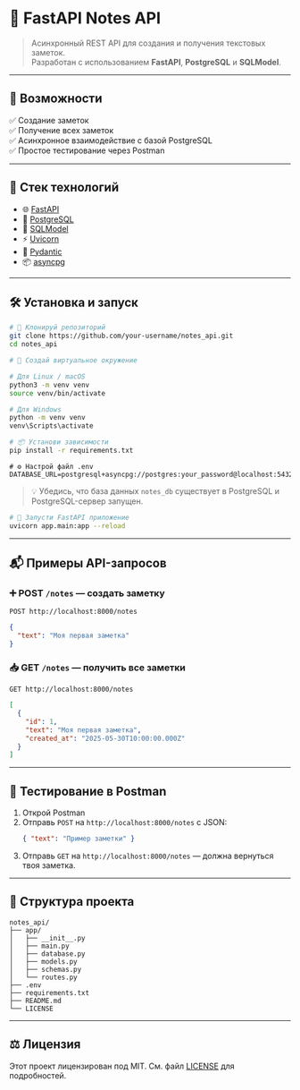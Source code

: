 # 📝 FastAPI Notes API

> Асинхронный REST API для создания и получения текстовых заметок.  
> Разработан с использованием **FastAPI**, **PostgreSQL** и **SQLModel**.

---

## 🚀 Возможности

✅ Создание заметок  
✅ Получение всех заметок  
✅ Асинхронное взаимодействие с базой PostgreSQL  
✅ Простое тестирование через Postman

---

## 🧰 Стек технологий

- 🌐 [FastAPI](https://fastapi.tiangolo.com/)
- 🐘 [PostgreSQL](https://www.postgresql.org/)
- 🔄 [SQLModel](https://sqlmodel.tiangolo.com/)
- ⚡ [Uvicorn](https://www.uvicorn.org/)
- 🧠 [Pydantic](https://docs.pydantic.dev/)
- 📦 [asyncpg](https://magicstack.github.io/asyncpg/)

---

## 🛠️ Установка и запуск

```bash
# 📁 Клонируй репозиторий
git clone https://github.com/your-username/notes_api.git
cd notes_api
```

```bash
# 🧪 Создай виртуальное окружение

# Для Linux / macOS
python3 -m venv venv
source venv/bin/activate

# Для Windows
python -m venv venv
venv\Scripts\activate
```

```bash
# 📦 Установи зависимости
pip install -r requirements.txt
```

```env
# ⚙️ Настрой файл .env
DATABASE_URL=postgresql+asyncpg://postgres:your_password@localhost:5432/notes_db
```

> 💡 Убедись, что база данных `notes_db` существует в PostgreSQL и PostgreSQL-сервер запущен.

```bash
# 🚀 Запусти FastAPI приложение
uvicorn app.main:app --reload
```

---

## 📬 Примеры API-запросов

### ➕ POST `/notes` — создать заметку

```http
POST http://localhost:8000/notes
```

```json
{
  "text": "Моя первая заметка"
}
```

### 📥 GET `/notes` — получить все заметки

```http
GET http://localhost:8000/notes
```

```json
[
  {
    "id": 1,
    "text": "Моя первая заметка",
    "created_at": "2025-05-30T10:00:00.000Z"
  }
]
```

---

## 🧪 Тестирование в Postman

1. Открой Postman
2. Отправь `POST` на `http://localhost:8000/notes` с JSON:
   ```json
   { "text": "Пример заметки" }
   ```
3. Отправь `GET` на `http://localhost:8000/notes` — должна вернуться твоя заметка.

---

## 📂 Структура проекта

```
notes_api/
├── app/
│   ├── __init__.py
│   ├── main.py
│   ├── database.py
│   ├── models.py
│   ├── schemas.py
│   └── routes.py
├── .env
├── requirements.txt
├── README.md
└── LICENSE
```

---

## ⚖️ Лицензия

Этот проект лицензирован под MIT. См. файл [LICENSE](./LICENSE) для подробностей.
